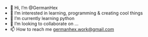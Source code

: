 - 👋 Hi, I’m @GermanHex
- 👀 I’m interested in learning, programming & creating cool things
- 🌱 I’m currently learning python
- 💞️ I’m looking to collaborate on ...
- 📫 How to reach me germanhex.work@gmail.com

<!---
GermanHex/GermanHex is a ✨ special ✨ repository because its `README.md` (this file) appears on your GitHub profile.
You can click the Preview link to take a look at your changes.
--->
